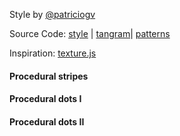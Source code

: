 Style by [@patriciogv](https://twitter.com/patriciogv)

Source Code: [style](https://github.com/tangrams/tangram-sandbox/blob/gh-pages/styles/patterns.yaml) | [tangram](https://github.com/tangrams/tangram)| [patterns](http://tangrams.github.io/ProceduralTextures/)

Inspiration: [texture.js](http://riccardoscalco.github.io/textures/)

<a href="code.html#shaders/hatch.frag"><canvas class="canvas" data-fragment-url="shaders/hatch.frag" width="200px" height="200px"></canvas></a>
#### Procedural stripes

<a href="code.html#shaders/dots.frag"><canvas class="canvas" data-fragment-url="shaders/dots.frag" width="200px" height="200px"></canvas></a>
#### Procedural dots I

<a href="code.html#shaders/dots2.frag"><canvas class="canvas" data-fragment-url="shaders/dots2.frag" width="200px" height="200px"></canvas></a>
#### Procedural dots II